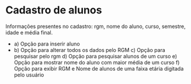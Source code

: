 # Cadastro de alunos

Informações presentes no cadastro: rgm, nome do aluno, curso, semestre, idade e média final.
- a) Opção para inserir aluno
- b) Opção para alterar todos os dados pelo RGM
c) Opção para pesquisar pelo rgm
d) Opção para pesquisar alunos de um curso
e) Opção para mostrar nome do aluno com maior média de um curso
f) Opção para exibir RGM e Nome de alunos de uma faixa etária digitada pelo usuário
